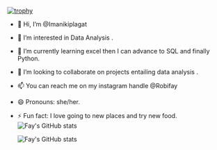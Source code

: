 [![trophy](https://github-profile-trophy.vercel.app/?username=Imanikiplagat&theme=onedark)](https://github.com/ryo-ma/github-profile-trophy)


- 👋 Hi, I’m @Imanikiplagat
- 👀 I’m interested in Data Analysis .
- 🌱 I’m currently learning excel then I can advance to SQL and finally Python.
- 💞️ I’m looking to collaborate on projects entailing data analysis .
- 📫 You can reach me on my instagram handle @Robifay
- 😄 Pronouns: she/her.
- ⚡ Fun fact: I love going to new places and try new food.
  ![Fay's GitHub stats](https://github-readme-stats.vercel.app/api?username=Imanikiplagat&show_icons=true&theme=radical)
  
  ![Fay's GitHub stats](https://github-readme-stats.vercel.app/api?username=Imanikiplagat&show_icons=true&theme=radical)


<!---
Imanikiplagat/Imanikiplagat is a ✨ special ✨ repository because its `README.md` (this file) appears on your GitHub profile.
You can click the Preview link to take a look at your changes.
--->
